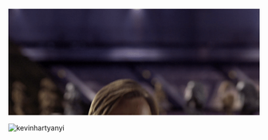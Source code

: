 ![](/hello_there.gif)  



<img src="https://github-readme-streak-stats.herokuapp.com/?user=kevinhartyanyi&theme=default" alt="kevinhartyanyi" width="400" align="left"/>
